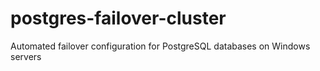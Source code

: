# postgres-failover-cluster
Automated failover configuration for PostgreSQL databases on Windows servers
